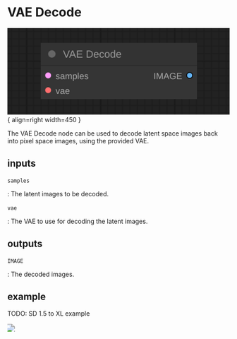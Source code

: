 # VAE Decode

![VAE Decode node](media/VAEDecode.svg){ align=right width=450 }

The VAE Decode node can be used to decode latent space images back into pixel space images, using the provided VAE.

## inputs

`samples`

:   The latent images to be decoded.

`vae`

:   The VAE to use for decoding the latent images.


## outputs

`IMAGE`

:   The decoded images.

## example

TODO: SD 1.5 to XL example

<div style="overflow: hidden;">
<img src="../../media/img2imgExample.png" style="transform: scale(1.4) translate(-10%, 20%);">
</div>